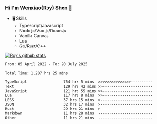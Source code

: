 ### Hi I'm Wenxiao(Roy) Shen 👋
- 🖥 Skills
  - Typescript/Javascript
  - Node.js/Vue.js/React.js
  - Vanilla Canvas
  - Lua
  - Go/Rust/C++

[![Roy's github stats](https://github-readme-stats.vercel.app/api?username=RoyShen12&show_icons=true&theme=radical&hide=prs,contribs)](https://github.com/anuraghazra/github-readme-stats)
<!--START_SECTION:waka-->

```txt
From: 05 April 2022 - To: 20 July 2025

Total Time: 1,287 hrs 25 mins

TypeScript                 754 hrs 5 mins  >>>>>>>>>>>>>>>----------   58.06 %
Text                       129 hrs 42 mins >>-----------------------   09.99 %
JavaScript                 121 hrs 55 mins >>-----------------------   09.39 %
Lua                        117 hrs 8 mins  >>-----------------------   09.02 %
LESS                       37 hrs 15 mins  >------------------------   02.87 %
JSON                       32 hrs 17 mins  >------------------------   02.49 %
Rust                       29 hrs 21 mins  >------------------------   02.26 %
Markdown                   11 hrs 28 mins  -------------------------   00.88 %
Other                      11 hrs 21 mins  -------------------------   00.87 %
```

<!--END_SECTION:waka-->
